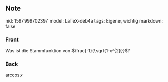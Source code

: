 ## Note
nid: 1597999702397
model: LaTeX-deb4a
tags: Eigene, wichtig
markdown: false

### Front
Was ist die Stammfunktion von $\frac{-1}{\sqrt{1-x^{2}}}$?

### Back
$\arccos x$
